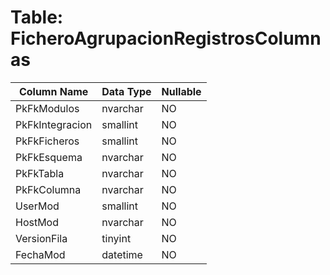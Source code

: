 # Table: FicheroAgrupacionRegistrosColumnas

| Column Name | Data Type | Nullable |
|-------------|-----------|----------|
| PkFkModulos | nvarchar | NO |
| PkFkIntegracion | smallint | NO |
| PkFkFicheros | smallint | NO |
| PkFkEsquema | nvarchar | NO |
| PkFkTabla | nvarchar | NO |
| PkFkColumna | nvarchar | NO |
| UserMod | smallint | NO |
| HostMod | nvarchar | NO |
| VersionFila | tinyint | NO |
| FechaMod | datetime | NO |
